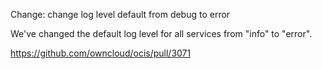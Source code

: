 Change: change log level default from debug to error

We've changed the default log level for all services from "info" to "error".

https://github.com/owncloud/ocis/pull/3071

